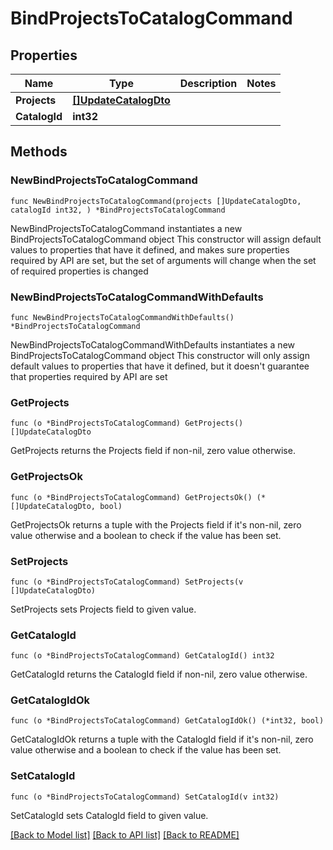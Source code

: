 # BindProjectsToCatalogCommand

## Properties

Name | Type | Description | Notes
------------ | ------------- | ------------- | -------------
**Projects** | [**[]UpdateCatalogDto**](UpdateCatalogDto.md) |  | 
**CatalogId** | **int32** |  | 

## Methods

### NewBindProjectsToCatalogCommand

`func NewBindProjectsToCatalogCommand(projects []UpdateCatalogDto, catalogId int32, ) *BindProjectsToCatalogCommand`

NewBindProjectsToCatalogCommand instantiates a new BindProjectsToCatalogCommand object
This constructor will assign default values to properties that have it defined,
and makes sure properties required by API are set, but the set of arguments
will change when the set of required properties is changed

### NewBindProjectsToCatalogCommandWithDefaults

`func NewBindProjectsToCatalogCommandWithDefaults() *BindProjectsToCatalogCommand`

NewBindProjectsToCatalogCommandWithDefaults instantiates a new BindProjectsToCatalogCommand object
This constructor will only assign default values to properties that have it defined,
but it doesn't guarantee that properties required by API are set

### GetProjects

`func (o *BindProjectsToCatalogCommand) GetProjects() []UpdateCatalogDto`

GetProjects returns the Projects field if non-nil, zero value otherwise.

### GetProjectsOk

`func (o *BindProjectsToCatalogCommand) GetProjectsOk() (*[]UpdateCatalogDto, bool)`

GetProjectsOk returns a tuple with the Projects field if it's non-nil, zero value otherwise
and a boolean to check if the value has been set.

### SetProjects

`func (o *BindProjectsToCatalogCommand) SetProjects(v []UpdateCatalogDto)`

SetProjects sets Projects field to given value.


### GetCatalogId

`func (o *BindProjectsToCatalogCommand) GetCatalogId() int32`

GetCatalogId returns the CatalogId field if non-nil, zero value otherwise.

### GetCatalogIdOk

`func (o *BindProjectsToCatalogCommand) GetCatalogIdOk() (*int32, bool)`

GetCatalogIdOk returns a tuple with the CatalogId field if it's non-nil, zero value otherwise
and a boolean to check if the value has been set.

### SetCatalogId

`func (o *BindProjectsToCatalogCommand) SetCatalogId(v int32)`

SetCatalogId sets CatalogId field to given value.



[[Back to Model list]](../README.md#documentation-for-models) [[Back to API list]](../README.md#documentation-for-api-endpoints) [[Back to README]](../README.md)


